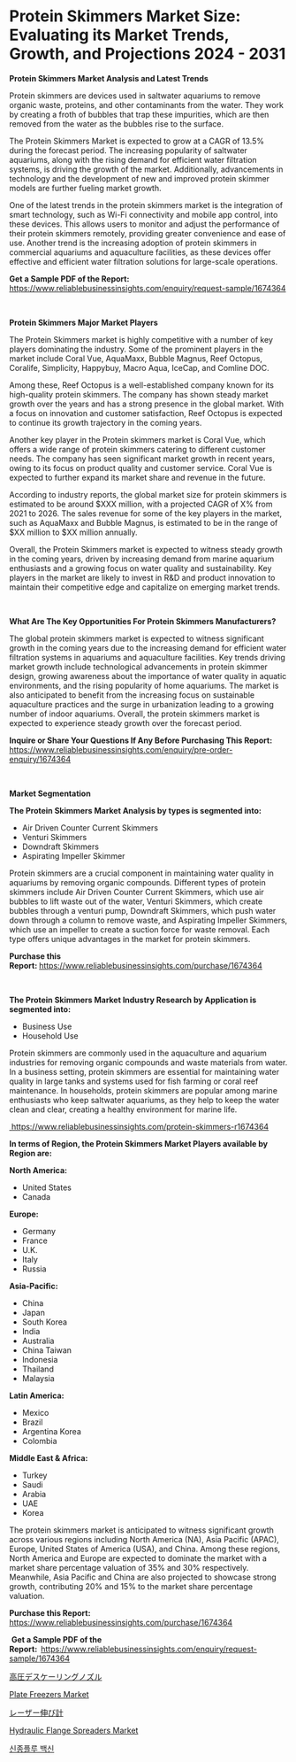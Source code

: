 <p><h1>Protein Skimmers Market Size: Evaluating its Market Trends, Growth, and Projections 2024 - 2031</h1></p><p><strong>Protein Skimmers Market Analysis and Latest Trends</strong></p>
<p><p>Protein skimmers are devices used in saltwater aquariums to remove organic waste, proteins, and other contaminants from the water. They work by creating a froth of bubbles that trap these impurities, which are then removed from the water as the bubbles rise to the surface.</p><p>The Protein Skimmers Market is expected to grow at a CAGR of 13.5% during the forecast period. The increasing popularity of saltwater aquariums, along with the rising demand for efficient water filtration systems, is driving the growth of the market. Additionally, advancements in technology and the development of new and improved protein skimmer models are further fueling market growth.</p><p>One of the latest trends in the protein skimmers market is the integration of smart technology, such as Wi-Fi connectivity and mobile app control, into these devices. This allows users to monitor and adjust the performance of their protein skimmers remotely, providing greater convenience and ease of use. Another trend is the increasing adoption of protein skimmers in commercial aquariums and aquaculture facilities, as these devices offer effective and efficient water filtration solutions for large-scale operations.</p></p>
<p><strong>Get a Sample PDF of the Report:&nbsp;</strong> <a href="https://www.reliablebusinessinsights.com/enquiry/request-sample/1674364">https://www.reliablebusinessinsights.com/enquiry/request-sample/1674364</a></p>
<p>&nbsp;</p>
<p><strong>Protein Skimmers Major Market Players</strong></p>
<p><p>The Protein Skimmers market is highly competitive with a number of key players dominating the industry. Some of the prominent players in the market include Coral Vue, AquaMaxx, Bubble Magnus, Reef Octopus, Coralife, Simplicity, Happybuy, Macro Aqua, IceCap, and Comline DOC.</p><p>Among these, Reef Octopus is a well-established company known for its high-quality protein skimmers. The company has shown steady market growth over the years and has a strong presence in the global market. With a focus on innovation and customer satisfaction, Reef Octopus is expected to continue its growth trajectory in the coming years.</p><p>Another key player in the Protein skimmers market is Coral Vue, which offers a wide range of protein skimmers catering to different customer needs. The company has seen significant market growth in recent years, owing to its focus on product quality and customer service. Coral Vue is expected to further expand its market share and revenue in the future.</p><p>According to industry reports, the global market size for protein skimmers is estimated to be around $XXX million, with a projected CAGR of X% from 2021 to 2026. The sales revenue for some of the key players in the market, such as AquaMaxx and Bubble Magnus, is estimated to be in the range of $XX million to $XX million annually.</p><p>Overall, the Protein Skimmers market is expected to witness steady growth in the coming years, driven by increasing demand from marine aquarium enthusiasts and a growing focus on water quality and sustainability. Key players in the market are likely to invest in R&D and product innovation to maintain their competitive edge and capitalize on emerging market trends.</p></p>
<p>&nbsp;</p>
<p><strong>What Are The Key Opportunities For Protein Skimmers Manufacturers?</strong></p>
<p><p>The global protein skimmers market is expected to witness significant growth in the coming years due to the increasing demand for efficient water filtration systems in aquariums and aquaculture facilities. Key trends driving market growth include technological advancements in protein skimmer design, growing awareness about the importance of water quality in aquatic environments, and the rising popularity of home aquariums. The market is also anticipated to benefit from the increasing focus on sustainable aquaculture practices and the surge in urbanization leading to a growing number of indoor aquariums. Overall, the protein skimmers market is expected to experience steady growth over the forecast period.</p></p>
<p><strong>Inquire or Share Your Questions If Any Before Purchasing This Report:</strong> <a href="https://www.reliablebusinessinsights.com/enquiry/pre-order-enquiry/1674364">https://www.reliablebusinessinsights.com/enquiry/pre-order-enquiry/1674364</a></p>
<p>&nbsp;</p>
<p><strong>Market Segmentation</strong></p>
<p><strong>The Protein Skimmers Market Analysis by types is segmented into:</strong></p>
<p><ul><li>Air Driven Counter Current Skimmers</li><li>Venturi Skimmers</li><li>Downdraft Skimmers</li><li>Aspirating Impeller Skimmer</li></ul></p>
<p><p>Protein skimmers are a crucial component in maintaining water quality in aquariums by removing organic compounds. Different types of protein skimmers include Air Driven Counter Current Skimmers, which use air bubbles to lift waste out of the water, Venturi Skimmers, which create bubbles through a venturi pump, Downdraft Skimmers, which push water down through a column to remove waste, and Aspirating Impeller Skimmers, which use an impeller to create a suction force for waste removal. Each type offers unique advantages in the market for protein skimmers.</p></p>
<p><strong>Purchase this Report:&nbsp;</strong><a href="https://www.reliablebusinessinsights.com/purchase/1674364">https://www.reliablebusinessinsights.com/purchase/1674364</a></p>
<p>&nbsp;</p>
<p><strong>The Protein Skimmers Market Industry Research by Application is segmented into:</strong></p>
<p><ul><li>Business Use</li><li>Household Use</li></ul></p>
<p><p>Protein skimmers are commonly used in the aquaculture and aquarium industries for removing organic compounds and waste materials from water. In a business setting, protein skimmers are essential for maintaining water quality in large tanks and systems used for fish farming or coral reef maintenance. In households, protein skimmers are popular among marine enthusiasts who keep saltwater aquariums, as they help to keep the water clean and clear, creating a healthy environment for marine life.</p></p>
<p><a href="https://www.reliablebusinessinsights.com/protein-skimmers-r1674364">&nbsp;https://www.reliablebusinessinsights.com/protein-skimmers-r1674364</a></p>
<p><strong>In terms of Region, the Protein Skimmers Market Players available by Region are:</strong></p>
<p>
    <p> <strong> North America: </strong>
        <ul>
            <li>United States</li>
            <li>Canada</li>
        </ul>
        </p> 
    <p> <strong> Europe: </strong>
        <ul>
            <li>Germany</li>
            <li>France</li>
            <li>U.K.</li>
            <li>Italy</li>
            <li>Russia</li>
        </ul>
        </p> 
    <p> <strong> Asia-Pacific: </strong>
        <ul>
            <li>China</li>
            <li>Japan</li>
            <li>South Korea</li>
            <li>India</li>
            <li>Australia</li>
            <li>China Taiwan</li>
            <li>Indonesia</li>
            <li>Thailand</li>
            <li>Malaysia</li>
        </ul>
        </p> 
    <p> <strong> Latin America: </strong>
        <ul>
            <li>Mexico</li>
            <li>Brazil</li>
            <li>Argentina Korea</li>
            <li>Colombia</li>
        </ul>
        </p> 
    <p> <strong> Middle East & Africa: </strong>
        <ul>
            <li>Turkey</li>
            <li>Saudi</li>
            <li>Arabia</li>
            <li>UAE</li>
            <li>Korea</li>
        </ul>
    </p>
    </p>
<p><p>The protein skimmers market is anticipated to witness significant growth across various regions including North America (NA), Asia Pacific (APAC), Europe, United States of America (USA), and China. Among these regions, North America and Europe are expected to dominate the market with a market share percentage valuation of 35% and 30% respectively. Meanwhile, Asia Pacific and China are also projected to showcase strong growth, contributing 20% and 15% to the market share percentage valuation.</p></p>
<p><strong>Purchase this Report: </strong><a href="https://www.reliablebusinessinsights.com/purchase/1674364">https://www.reliablebusinessinsights.com/purchase/1674364</a></p>
<p>&nbsp;<strong>Get a Sample PDF of the Report:&nbsp;&nbsp;</strong><a href="https://www.reliablebusinessinsights.com/enquiry/request-sample/1674364">https://www.reliablebusinessinsights.com/enquiry/request-sample/1674364</a></p>
<p><strong></strong></p>
<p><p><a href="https://github.com/laurenreichert/Market-Research-Report-List-2/blob/main/6045869159028.md">高圧デスケーリングノズル</a></p><p><a href="https://github.com/angeliabkratze/Market-Research-Report-List-1/blob/main/plate-freezers-market.md">Plate Freezers Market</a></p><p><a href="https://github.com/RodHoppe07/Market-Research-Report-List-2/blob/main/6216998159029.md">レーザー伸び計</a></p><p><a href="https://github.com/Angelnienowdseej3e45z3p8c/Market-Research-Report-List-3/blob/main/hydraulic-flange-spreaders-market.md">Hydraulic Flange Spreaders Market</a></p><p><a href="https://github.com/vsn7qpua81q/Market-Research-Report-List-2/blob/main/7362936170575.md">신종플루 백신</a></p></p>